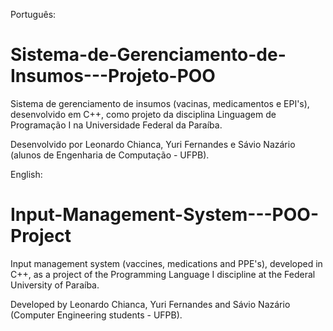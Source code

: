 Português:
# Sistema-de-Gerenciamento-de-Insumos---Projeto-POO

Sistema de gerenciamento de insumos (vacinas, medicamentos e EPI's), desenvolvido em C++, como projeto da disciplina Linguagem de Programação I na Universidade Federal da Paraíba.

Desenvolvido por Leonardo Chianca, Yuri Fernandes e Sávio Nazário (alunos de Engenharia de Computação - UFPB).


English:
# Input-Management-System---POO-Project

Input management system (vaccines, medications and PPE's), developed in C++, as a project of the Programming Language I discipline at the Federal University of Paraíba.

Developed by Leonardo Chianca, Yuri Fernandes and Sávio Nazário (Computer Engineering students - UFPB).
